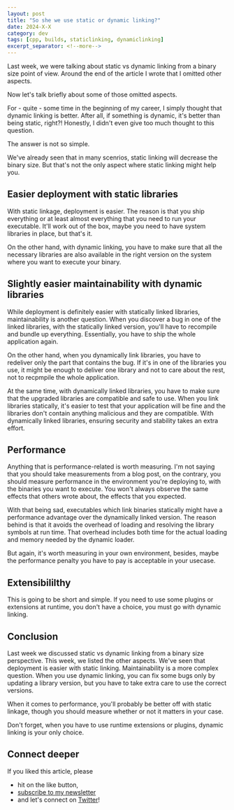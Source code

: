 ```yaml
---
layout: post
title: "So she we use static or dynamic linking?"
date: 2024-X-X
category: dev
tags: [cpp, builds, staticlinking, dynamiclinking]
excerpt_separator: <!--more-->
---
```

Last week, we were talking about static vs dynamic linking from a binary size point of view. Around the end of the article I wrote that I omitted other aspects.

Now let's talk briefly about some of those omitted aspects. 

For - quite - some time in the beginning of my career, I simply thought that dynamic linking is better. After all, if something is dynamic, it's better than being static, right?! Honestly, I didn't even give too much thought to this question.

The answer is not so simple.

We've already seen that in many scenrios, static linking will decrease the binary size. But that's not the only aspect where static linking might help you.

## Easier deployment with static libraries

With static linkage, deployment is easier. The reason is that you ship everything or at least almost everything that you need to run your executable. It'll work out of the box, maybe you need to have system libraries in place, but that's it.

On the other hand, with dynamic linking, you have to make sure that all the necessary libraries are also available in the right version on the system where you want to execute your binary.

## Slightly easier maintainability with dynamic libraries

While deployment is definitely easier with statically linked libraries, maintainability is another question. When you discover a bug in one of the linked libraries, with the statically linked version, you'll have to recompile and bundle up everything. Essentially, you have to ship the whole application again.

On the other hand, when you dynamically link libraries, you have to redeliver only the part that contains the bug. If it's in one of the libraries you use, it might be enough to deliver one library and not to care about the rest, not to recpmpile the whole application. 

At the same time, with dynamically linked libraries, you have to make sure that the upgraded libraries are compatible and safe to use. When you link libraries statically, it's easier to test that your application will be fine and the libraries don't contain anything malicious and they are compatible. With dynamically linked libraries, ensuring security and stability takes an extra effort.

## Performance

Anything that is performance-related is worth measuring. I'm not saying that you should take measurements from a blog post, on the contrary, you should measure performance in the environment you're deploying to, with the binaries you want to execute. You won't always observe the same effects that others wrote about, the effects that you expected.

With that being sad, executables which link binaries statically might have a performance advantage over the dynamically linked version. The reason behind is that it avoids the overhead of loading and resolving the library symbols at run time. That overhead includes both time for the actual loading and memory needed by the dynamic loader.

But again, it's worth measuring in your own environment, besides, maybe the performance penalty you have to pay is acceptable in your usecase.

## Extensibililthy 

This is going to be short and simple. If you need to use some plugins or extensions at runtime, you don't have a choice, you must go with dynamic linking.

## Conclusion

Last week we discussed static vs dynamic linking from a binary size perspective. This week, we listed the other aspects. We've seen that deployment is easier with static linking. Maintainability is a more complex question. When you use dynamic linking, you can fix some bugs only by updating a library version, but you have to take extra care to use the correct versions.

When it comes to performance, you'll probably be better off with static linkage, though you should measure whether or not it matters in your case.

Don't forget, when you have to use runtime extensions or plugins, dynamic linking is your only choice. 

## Connect deeper

If you liked this article, please 
- hit on the like button,  
- [subscribe to my newsletter](http://eepurl.com/gvcv1j) 
- and let's connect on [Twitter](https://twitter.com/SandorDargo)!